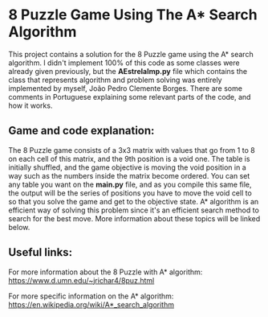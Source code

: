 # 8 Puzzle Game Using The A* Search Algorithm

This project contains a solution for the 8 Puzzle game using the A* search algorithm. I didn't implement 100% of this code as some classes were already given previously, but the **AEstrelaImp.py** file which contains the class that represents algorithm and problem solving was entirely implemented by myself, João Pedro Clemente Borges. There are some comments in Portuguese explaining some relevant parts of the code, and how it works. 

## Game and code explanation:
The 8 Puzzle game consists of a 3x3 matrix with values that go from 1 to 8 on each cell of this matrix, and the 9th position is a void one. The table is initially shuffled, and the game objective is moving the void position in a way such as the numbers inside the matrix become ordered. You can set any table you want on the **main.py** file, and as you compile this same file, the output will be the series of positions you have to move the void cell to so that you solve the game and get to the objective state. A* algorithm is an efficient way of solving this problem since it's an efficient search method to search for the best move. More information about these topics will be linked below.

## Useful links:
For more information about the 8 Puzzle with A* algorithm:  https://www.d.umn.edu/~jrichar4/8puz.html

For more specific information on the A* algorithm: https://en.wikipedia.org/wiki/A*_search_algorithm
